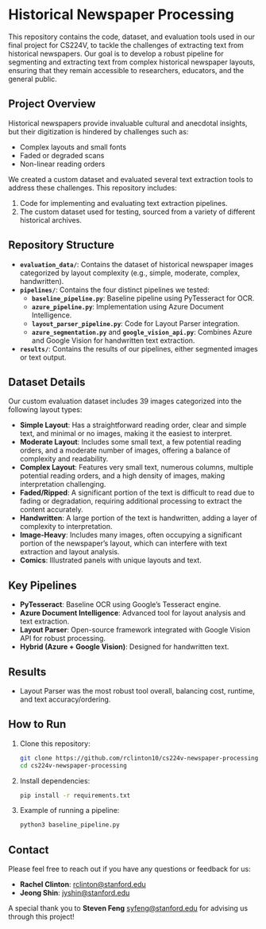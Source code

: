 # Historical Newspaper Processing

This repository contains the code, dataset, and evaluation tools used in our final project for CS224V, to tackle the challenges of extracting text from historical newspapers. Our goal is to develop a robust pipeline for segmenting and extracting text from complex historical newspaper layouts, ensuring that they remain accessible to researchers, educators, and the general public.

## Project Overview
Historical newspapers provide invaluable cultural and anecdotal insights, but their digitization is hindered by challenges such as:
- Complex layouts and small fonts
- Faded or degraded scans
- Non-linear reading orders

We created a custom dataset and evaluated several text extraction tools to address these challenges. This repository includes:
1. Code for implementing and evaluating text extraction pipelines.
2. The custom dataset used for testing, sourced from a variety of different historical archives. 

## Repository Structure
- **`evaluation_data/`**: Contains the dataset of historical newspaper images categorized by layout complexity (e.g., simple, moderate, complex, handwritten).
- **`pipelines/`**: Contains the four distinct pipelines we tested:
   - **`baseline_pipeline.py`**: Baseline pipeline using PyTesseract for OCR.
   - **`azure_pipeline.py`**: Implementation using Azure Document Intelligence.
   - **`layout_parser_pipeline.py`**: Code for Layout Parser integration.
   - **`azure_segmentation.py`** and **`google_vision_api.py`**: Combines Azure and Google Vision for handwritten text extraction.
- **`results/`**: Contains the results of our pipelines, either segmented images or text output.

## Dataset Details
Our custom evaluation dataset includes 39 images categorized into the following layout types:
- **Simple Layout**: Has a straightforward reading order, clear and simple text, and minimal or no images, making it the easiest to interpret.
- **Moderate Layout**: Includes some small text, a few potential reading orders, and a moderate number of images, offering a balance of complexity and readability.
- **Complex Layout**: Features very small text, numerous columns, multiple potential reading orders, and a high density of images, making interpretation challenging.
- **Faded/Ripped**: A significant portion of the text is difficult to read due to fading or degradation, requiring additional processing to extract the content accurately.
- **Handwritten**: A large portion of the text is handwritten, adding a layer of complexity to interpretation.
- **Image-Heavy**: Includes many images, often occupying a significant portion of the newspaper’s layout, which can interfere with text extraction and layout analysis.
- **Comics**: Illustrated panels with unique layouts and text.

## Key Pipelines
- **PyTesseract**: Baseline OCR using Google’s Tesseract engine.
- **Azure Document Intelligence**: Advanced tool for layout analysis and text extraction.
- **Layout Parser**: Open-source framework integrated with Google Vision API for robust processing.
- **Hybrid (Azure + Google Vision)**: Designed for handwritten text.

## Results
- Layout Parser was the most robust tool overall, balancing cost, runtime, and text accuracy/ordering.

## How to Run
1. Clone this repository:  
   ```bash
   git clone https://github.com/rclinton10/cs224v-newspaper-processing.git
   cd cs224v-newspaper-processing
   ```
2. Install dependencies:  
   ```bash
   pip install -r requirements.txt
   ```
3. Example of running a pipeline:
   ```bash
   python3 baseline_pipeline.py
   ```

## Contact

Please feel free to reach out if you have any questions or feedback for us:

- **Rachel Clinton**: [rclinton@stanford.edu](mailto:rclinton@stanford.edu)
- **Jeong Shin**: [jyshin@stanford.edu](mailto:jyshin@stanford.edu)

A special thank you to **Steven Feng** [syfeng@stanford.edu](mailto:syfeng@stanford.edu) for advising us through this project! 
